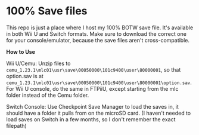 # 100% Save files
This repo is just a place where I host my 100% BOTW save file. It's available in both Wii U and Switch formats. Make
sure to download the correct one for your console/emulator, because the save files aren't cross-compatible.

**How to Use**

Wii U/Cemu: Unzip files to `cemu_1.23.1\mlc01\usr\save\00050000\101c9400\user\80000001`, so that option.sav is at 
`cemu_1.23.1\mlc01\usr\save\00050000\101c9400\user\80000001\option.sav`. For Wii U console, do the same in FTPiiU, except
starting from the mlc folder instead of the Cemu folder.

Switch Console: Use Checkpoint Save Manager to load the saves in, it should have a folder it pulls from on the microSD card.
(I haven't needed to load saves on Switch in a few months, so I don't remember the exact filepath)
